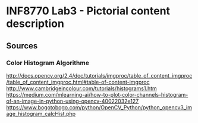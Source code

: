 # INF8770 Lab3 - Pictorial content description

## Sources 

### Color Histogram Algorithme 
    
http://docs.opencv.org/2.4/doc/tutorials/imgproc/table_of_content_imgproc/table_of_content_imgproc.html#table-of-content-imgproc
http://www.cambridgeincolour.com/tutorials/histograms1.htm
https://medium.com/mlearning-ai/how-to-plot-color-channels-histogram-of-an-image-in-python-using-opencv-40022032e127
https://www.bogotobogo.com/python/OpenCV_Python/python_opencv3_image_histogram_calcHist.php


